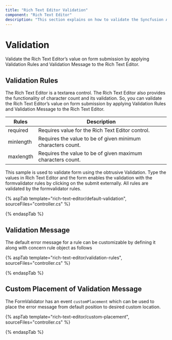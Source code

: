 ```yaml
---
title: "Rich Text Editor Validation"
component: "Rich Text Editor"
description: "This section explains on how to validate the Syncfusion ASP.NET CORE Rich Text Editor control's value by applying validationRules and validationMessage."
---
```


# Validation

Validate the Rich Text Editor’s value on form submission by applying Validation Rules and Validation Message to the Rich Text Editor.

## Validation Rules

The Rich Text Editor is a textarea control. The Rich Text Editor also provides the functionality of character count and its validation. So, you can validate the Rich Text Editor’s value on form submission by applying Validation Rules and Validation Message to the Rich Text Editor.

| Rules | Description |
|----------------|---------|
| required | Requires value for the Rich Text Editor control.|
| minlength | Requires the value to be of given minimum characters count.|
| maxlength | Requires the value to be of given maximum characters count.|

This sample is used to validate form using the obtrusive Validation. Type the values in Rich Text Editor and the form enables the validation with the formvalidator rules by clicking on the submit externally. All rules are validated by the formvalidator rules.

{% aspTab template="rich-text-editor/default-validation", sourceFiles="controller.cs" %}

{% endaspTab %}

## Validation Message

The default error message for a rule can be customizable by defining it along with concern rule object as follows

{% aspTab template="rich-text-editor/validation-rules", sourceFiles="controller.cs" %}

{% endaspTab %}

## Custom Placement of Validation Message

The FormValidator has an event `customPlacement` which can be used to place the error message from default position to desired custom location.

{% aspTab template="rich-text-editor/custom-placement", sourceFiles="controller.cs" %}

{% endaspTab %}
